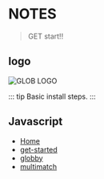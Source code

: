 # NOTES
> GET start!!

## logo
![GLOB LOGO](https://raw.githubusercontent.com/isaacs/node-glob/master/oh-my-glob.gif)

::: tip
Basic install steps.
:::

## Javascript
  - [Home](/)
  - [get-started](/javascript/001-get-started.md)
  - [globby](/javascript/002-globby.md)
  - [multimatch](/javascript/003-multimatch.md)
